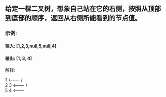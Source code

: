 ## 给定一棵二叉树，想象自己站在它的右侧，按照从顶部到底部的顺序，返回从右侧所能看到的节点值。

### 示例:

#### 输入: [1,2,3,null,5,null,4]
#### 输出: [1, 3, 4]
解释:

   1            <---
 /   \
2     3         <---
 \     \
  5     4       <---